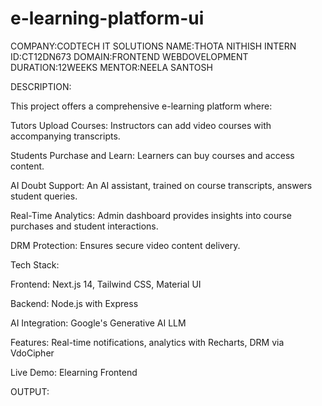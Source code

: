 # e-learning-platform-ui
COMPANY:CODTECH IT  SOLUTIONS
NAME:THOTA NITHISH
INTERN ID:CT12DN673
DOMAIN:FRONTEND WEBDOVELOPMENT
DURATION:12WEEKS
MENTOR:NEELA SANTOSH


DESCRIPTION:
   
This project offers a comprehensive e-learning platform where:

Tutors Upload Courses: Instructors can add video courses with accompanying transcripts.

Students Purchase and Learn: Learners can buy courses and access content.

AI Doubt Support: An AI assistant, trained on course transcripts, answers student queries.

Real-Time Analytics: Admin dashboard provides insights into course purchases and student interactions.

DRM Protection: Ensures secure video content delivery.

Tech Stack:

Frontend: Next.js 14, Tailwind CSS, Material UI

Backend: Node.js with Express

AI Integration: Google's Generative AI LLM

Features: Real-time notifications, analytics with Recharts, DRM via VdoCipher

Live Demo: Elearning Frontend


OUTPUT:
   
   
